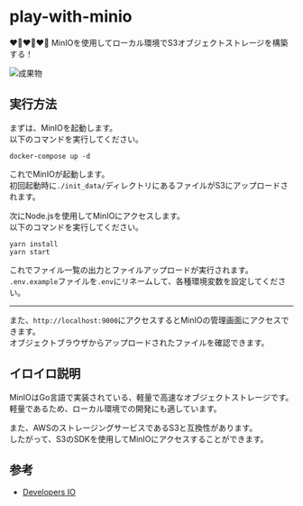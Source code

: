 # play-with-minio

❤️‍🔥❤️‍🔥❤️‍🔥 MinIOを使用してローカル環境でS3オブジェクトストレージを構築する！  

![成果物](./docs/img/fruit.webp)  

## 実行方法

まずは、MinIOを起動します。  
以下のコマンドを実行してください。  

```shell
docker-compose up -d
```

これでMinIOが起動します。  
初回起動時に`./init_data/`ディレクトリにあるファイルがS3にアップロードされます。  

次にNode.jsを使用してMinIOにアクセスします。  
以下のコマンドを実行してください。  

```shell
yarn install
yarn start
```

これでファイル一覧の出力とファイルアップロードが実行されます。  
`.env.example`ファイルを`.env`にリネームして、各種環境変数を設定してください。  

---

また、`http://localhost:9000`にアクセスするとMinIOの管理画面にアクセスできます。  
オブジェクトブラウザからアップロードされたファイルを確認できます。  

## イロイロ説明

MinIOはGo言語で実装されている、軽量で高速なオブジェクトストレージです。  
軽量であるため、ローカル環境での開発にも適しています。  

また、AWSのストレージングサービスであるS3と互換性があります。  
したがって、S3のSDKを使用してMinIOにアクセスすることができます。  

## 参考

- [Developers IO](https://dev.classmethod.jp/articles/minio-docker-compose/)
